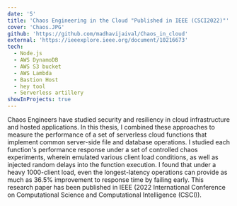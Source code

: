 ```yaml
---
date: '5'
title: 'Chaos Engineering in the Cloud "Published in IEEE (CSCI2022)"'
cover: 'Chaos.JPG'
github: 'https://github.com/madhavijaival/Chaos_in_cloud'
external: 'https://ieeexplore.ieee.org/document/10216673'
tech:
  - Node.js
  - AWS DynamoDB
  - AWS S3 bucket
  - AWS Lambda
  - Bastion Host
  - hey tool
  - Serverless artillery
showInProjects: true
---
```


Chaos Engineers have studied security and resiliency in cloud infrastructure and hosted applications. In this thesis, I combined these approaches to measure the performance of a set of serverless cloud functions that implement common server-side file and database operations. I studied each function's performance response under a set of controlled chaos experiments, wherein emulated various client load conditions, as well as injected random delays into the function execution. I found that under a heavy 1000-client load, even the longest-latency operations can provide as much as 36.5% improvement to response time by failing early.
This research paper has been published in IEEE (2022 International Conference on Computational Science and Computational Intelligence (CSCI)).
